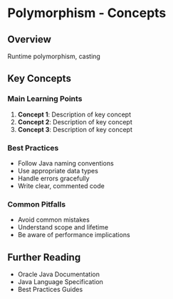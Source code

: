 # Polymorphism - Concepts

## Overview

Runtime polymorphism, casting

## Key Concepts

### Main Learning Points

1. **Concept 1**: Description of key concept
2. **Concept 2**: Description of key concept
3. **Concept 3**: Description of key concept

### Best Practices

- Follow Java naming conventions
- Use appropriate data types
- Handle errors gracefully
- Write clear, commented code

### Common Pitfalls

- Avoid common mistakes
- Understand scope and lifetime
- Be aware of performance implications

## Further Reading

- Oracle Java Documentation
- Java Language Specification
- Best Practices Guides
